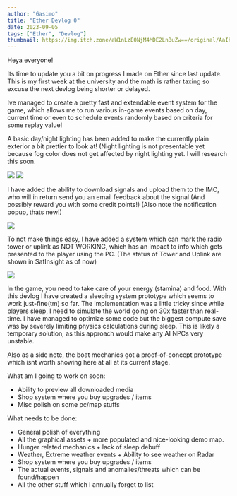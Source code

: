 ```yaml
---
author: "Gasimo"
title: "Ether Devlog 0"
date: 2023-09-05
tags: ["Ether", "Devlog"]
thumbnail: https://img.itch.zone/aW1nLzE0NjM4MDE2LnBuZw==/original/AaIhU%2B.png
---
```


Heya everyone!

Its time to update you a bit on progress I made on Ether since last update. This is my first week at the university and the math is rather taxing so excuse the next devlog being shorter or delayed.

Ive managed to create a pretty fast and extendable event system for the game, which allows me to run various in-game events based on day, current time or even to schedule events randomly based on criteria for some replay value!

A basic day/night lighting has been added to make the currently plain exterior a bit prettier to look at! (Night lighting is not presentable yet because fog color does not get affected by night lighting yet. I will research this soon.

![](https://img.itch.zone/aW1nLzE0NjM4MDE1LnBuZw==/original/LAvA6G.png)
![](https://img.itch.zone/aW1nLzE0NjM4MDE3LnBuZw==/original/3X8804.png)

I have added the ability to download signals and upload them to the IMC, who will in return send you an email feedback about the signal (And possibly reward you with some credit points!) (Also note the notification popup, thats new!)

![](https://img.itch.zone/aW1nLzE0NjM4MDE4LnBuZw==/original/B5hbQJ.png)

To not make things easy, I have added a system which can mark the radio tower or uplink as NOT WORKING, which has an impact to info which gets presented to the player using the PC. (The status of Tower and Uplink are shown in SatInsight as of now)

![](https://img.itch.zone/aW1nLzE0NjM4MDE5LnBuZw==/original/etwq9x.png)

In the game, you need to take care of your energy (stamina) and food. With this devlog I have created a sleeping system prototype which seems to work just-fine(tm) so far. The implementation was a little tricky since while players sleep, I need to simulate the world going on 30x faster than real-time. I have managed to optimize some code but the biggest compute save was by severely limiting physics calculations during sleep. This is likely a temporary solution, as this approach would make any AI NPCs very unstable.

Also as a side note, the boat mechanics got a proof-of-concept prototype which isnt worth showing here at all at its current stage.


What am I going to work on soon:
- Ability to preview all downloaded media
- Shop system where you buy upgrades / items
- Misc polish on some pc/map stuffs

What needs to be done:
- General polish of everything
- All the graphical assets + more populated and nice-looking demo map.
- Hunger related mechanics + lack of sleep debuff
- Weather, Extreme weather events + Ability to see weather on Radar
- Shop system where you buy upgrades / items
- The actual events, signals and anomalies/threats which can be found/happen
- All the other stuff which I annually forget to list